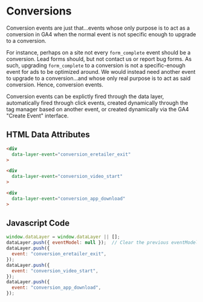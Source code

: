 # Conversions

Conversion events are just that...events whose only purpose is to act as a conversion in GA4 when the normal event is not specific enough to upgrade to a conversion.

For instance, perhaps on a site not every `form_complete` event should be a conversion. Lead forms should, but not contact us or report bug forms. As such, upgrading `form_complete` to a conversion is not a specific-enough event for ads to be optimized around. We would instead need another event to upgrade to a conversion...and whose only real purpose is to act as said conversion. Hence, conversion events.

Conversion events can be explictly fired through the data layer, automatically fired through click events, created dynamically through the tag manager based on another event, or created dynamically via the GA4 "Create Event" interface.

## HTML Data Attributes

```html
<div
  data-layer-event="conversion_eretailer_exit"
>

<div
  data-layer-event="conversion_video_start"
>

<div
  data-layer-event="conversion_app_download"
>
```

## Javascript Code

```js
window.dataLayer = window.dataLayer || [];
dataLayer.push({ eventModel: null });  // Clear the previous eventModel object.
dataLayer.push({
  event: "conversion_eretailer_exit",
});
dataLayer.push({
  event: "conversion_video_start",
});
dataLayer.push({
  event: "conversion_app_download",
});
```